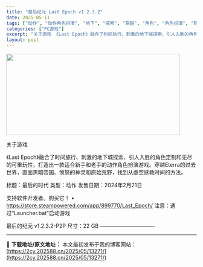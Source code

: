 ```yaml
---
title: "最后纪元 Last Epoch v1.2.3.2"
date: 2025-05-11
tags: ["动作", "动作角色扮演", "地下", "探索", "穿越", "角色", "角色扮演", "软件", "黑暗"]
categories: ["PC游戏"]
excerpt: "关于游戏 《Last Epoch》融合了时间旅行、刺激的地下城探索、引人入胜的角色定制和无尽的可重玩性，打造出一款适合新手和老手的动作角色扮演游戏。穿越Eterra的过去世界，直面黑暗帝国、愤怒的神灵和原始荒野，找到从虚空拯救时间的方法。 标题：最后的时代 类型：动作 发售日期：2024年2月21日&hellip;"
layout: post
---
```


<img src="https://2cy.202588.cn/wp-content/uploads/2025/05/2025051105231722.webp" alt="" width="460" height="215" class="aligncenter size-full wp-image-13264" />

关于游戏

《Last Epoch》融合了时间旅行、刺激的地下城探索、引人入胜的角色定制和无尽的可重玩性，打造出一款适合新手和老手的动作角色扮演游戏。穿越Eterra的过去世界，直面黑暗帝国、愤怒的神灵和原始荒野，找到从虚空拯救时间的方法。

标题：最后的时代
类型：动作
发售日期：2024年2月21日

支持软件开发者。购买它！
• https://store.steampowered.com/app/899770/Last_Epoch/
注意：通过“Launcher.bat”启动游戏

最后的纪元 v1.2.3.2-P2P
尺寸：22 GB
——————————- 

---
📖 **下载地址/原文地址：** 本文最初发布于我的博客网站：[https://2cy.202588.cn/2025/05/13271/](https://2cy.202588.cn/2025/05/13271/)
